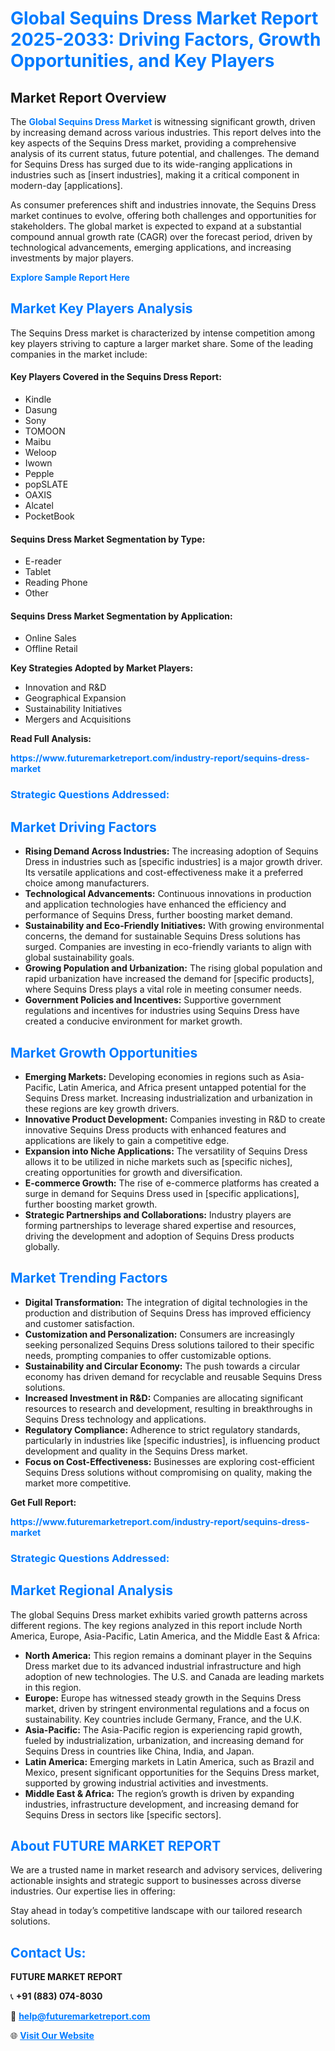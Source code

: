 <h1 style="color: #007BFF;">Global Sequins Dress Market Report 2025-2033: Driving Factors, Growth Opportunities, and Key Players</h1>

<section id="overview">
<h2>Market Report Overview</h2>
<p>The <a href="https://www.futuremarketreport.com/industry-report/sequins-dress-market" style="color: #007BFF; text-decoration: none;"><strong>Global Sequins Dress Market</strong></a> is witnessing significant growth, driven by increasing demand across various industries. This report delves into the key aspects of the Sequins Dress market, providing a comprehensive analysis of its current status, future potential, and challenges. The demand for Sequins Dress has surged due to its wide-ranging applications in industries such as [insert industries], making it a critical component in modern-day [applications].</p>
<p>As consumer preferences shift and industries innovate, the Sequins Dress market continues to evolve, offering both challenges and opportunities for stakeholders. The global market is expected to expand at a substantial compound annual growth rate (CAGR) over the forecast period, driven by technological advancements, emerging applications, and increasing investments by major players.</p>
</section>

<section id="overview">
<p><a href="https://www.futuremarketreport.com/request-sample/reportId=35887" style="color: #007BFF; text-decoration: none;"><strong>Explore Sample Report Here</strong></a></p>
</section>

<section id="key-players">
<h2 style="color: #007BFF;">Market Key Players Analysis</h2>
<p>The Sequins Dress market is characterized by intense competition among key players striving to capture a larger market share. Some of the leading companies in the market include:</p>
<h4>Key Players Covered in the Sequins Dress Report:</h4>
<ul><li>Kindle</li><li>Dasung</li><li>Sony</li><li>TOMOON</li><li>Maibu</li><li>Weloop</li><li>Iwown</li><li>Pepple</li><li>popSLATE</li><li>OAXIS</li><li>Alcatel</li><li>PocketBook</li></ul>
<h4>Sequins Dress Market Segmentation by Type:</h4>
<ul><li>E-reader</li><li>Tablet</li><li>Reading Phone</li><li>Other</li></ul>

<h4>Sequins Dress Market Segmentation by Application:</h4>
<ul><li>Online Sales</li><li>Offline Retail</li></ul>
<p><strong>Key Strategies Adopted by Market Players:</strong></p>
<ul>
<li>Innovation and R&D</li>
<li>Geographical Expansion</li>
<li>Sustainability Initiatives</li>
<li>Mergers and Acquisitions</li>
</ul>
</section>

<section>
<p><strong>Read Full Analysis: </strong></p><a href="https://www.futuremarketreport.com/industry-report/sequins-dress-market" style="color: #007BFF; text-decoration: none;"><strong>https://www.futuremarketreport.com/industry-report/sequins-dress-market</strong></a>
<h3 style="color: #007BFF;">Strategic Questions Addressed:</h3>
</section>

<section id="driving-factors">
<h2 style="color: #007BFF;">Market Driving Factors</h2>
<ul>
<li><strong>Rising Demand Across Industries:</strong> The increasing adoption of Sequins Dress in industries such as [specific industries] is a major growth driver. Its versatile applications and cost-effectiveness make it a preferred choice among manufacturers.</li>
<li><strong>Technological Advancements:</strong> Continuous innovations in production and application technologies have enhanced the efficiency and performance of Sequins Dress, further boosting market demand.</li>
<li><strong>Sustainability and Eco-Friendly Initiatives:</strong> With growing environmental concerns, the demand for sustainable Sequins Dress solutions has surged. Companies are investing in eco-friendly variants to align with global sustainability goals.</li>
<li><strong>Growing Population and Urbanization:</strong> The rising global population and rapid urbanization have increased the demand for [specific products], where Sequins Dress plays a vital role in meeting consumer needs.</li>
<li><strong>Government Policies and Incentives:</strong> Supportive government regulations and incentives for industries using Sequins Dress have created a conducive environment for market growth.</li>
</ul>
</section>

<section id="growth-opportunities">
<h2 style="color: #007BFF;">Market Growth Opportunities</h2>
<ul>
<li><strong>Emerging Markets:</strong> Developing economies in regions such as Asia-Pacific, Latin America, and Africa present untapped potential for the Sequins Dress market. Increasing industrialization and urbanization in these regions are key growth drivers.</li>
<li><strong>Innovative Product Development:</strong> Companies investing in R&D to create innovative Sequins Dress products with enhanced features and applications are likely to gain a competitive edge.</li>
<li><strong>Expansion into Niche Applications:</strong> The versatility of Sequins Dress allows it to be utilized in niche markets such as [specific niches], creating opportunities for growth and diversification.</li>
<li><strong>E-commerce Growth:</strong> The rise of e-commerce platforms has created a surge in demand for Sequins Dress used in [specific applications], further boosting market growth.</li>
<li><strong>Strategic Partnerships and Collaborations:</strong> Industry players are forming partnerships to leverage shared expertise and resources, driving the development and adoption of Sequins Dress products globally.</li>
</ul>
</section>

<section id="trending-factors">
<h2 style="color: #007BFF;">Market Trending Factors</h2>
<ul>
<li><strong>Digital Transformation:</strong> The integration of digital technologies in the production and distribution of Sequins Dress has improved efficiency and customer satisfaction.</li>
<li><strong>Customization and Personalization:</strong> Consumers are increasingly seeking personalized Sequins Dress solutions tailored to their specific needs, prompting companies to offer customizable options.</li>
<li><strong>Sustainability and Circular Economy:</strong> The push towards a circular economy has driven demand for recyclable and reusable Sequins Dress solutions.</li>
<li><strong>Increased Investment in R&D:</strong> Companies are allocating significant resources to research and development, resulting in breakthroughs in Sequins Dress technology and applications.</li>
<li><strong>Regulatory Compliance:</strong> Adherence to strict regulatory standards, particularly in industries like [specific industries], is influencing product development and quality in the Sequins Dress market.</li>
<li><strong>Focus on Cost-Effectiveness:</strong> Businesses are exploring cost-efficient Sequins Dress solutions without compromising on quality, making the market more competitive.</li>
</ul>
</section>

<section>
<p><strong>Get Full Report: </strong></p><a href="https://www.futuremarketreport.com/industry-report/sequins-dress-market" style="color: #007BFF; text-decoration: none;"><strong>https://www.futuremarketreport.com/industry-report/sequins-dress-market</strong></a>
<h3 style="color: #007BFF;">Strategic Questions Addressed:</h3>
</section>


<section id="regional-analysis">
<h2 style="color: #007BFF;">Market Regional Analysis</h2>
<p>The global Sequins Dress market exhibits varied growth patterns across different regions. The key regions analyzed in this report include North America, Europe, Asia-Pacific, Latin America, and the Middle East & Africa:</p>
<ul>
<li><strong>North America:</strong> This region remains a dominant player in the Sequins Dress market due to its advanced industrial infrastructure and high adoption of new technologies. The U.S. and Canada are leading markets in this region.</li>
<li><strong>Europe:</strong> Europe has witnessed steady growth in the Sequins Dress market, driven by stringent environmental regulations and a focus on sustainability. Key countries include Germany, France, and the U.K.</li>
<li><strong>Asia-Pacific:</strong> The Asia-Pacific region is experiencing rapid growth, fueled by industrialization, urbanization, and increasing demand for Sequins Dress in countries like China, India, and Japan.</li>
<li><strong>Latin America:</strong> Emerging markets in Latin America, such as Brazil and Mexico, present significant opportunities for the Sequins Dress market, supported by growing industrial activities and investments.</li>
<li><strong>Middle East & Africa:</strong> The region’s growth is driven by expanding industries, infrastructure development, and increasing demand for Sequins Dress in sectors like [specific sectors].</li>
</ul>
</section>

<footer>
<h2 style="color: #007BFF;">About FUTURE MARKET REPORT</h2>
<p>We are a trusted name in market research and advisory services, delivering actionable insights and strategic support to businesses across diverse industries. Our expertise lies in offering:</p>

<p>Stay ahead in today’s competitive landscape with our tailored research solutions.</p>

<h2 style="color: #007BFF;">Contact Us:</h2>
<p><strong>FUTURE MARKET REPORT</strong></p>
<p>📞 <strong>+91 (883) 074-8030</strong></p>
<p>📧 <strong><a href="mailto:help@futuremarketreport.com" style="color: #007BFF;">help@futuremarketreport.com</a></strong></p>
<p>🌐 <strong><a href="https://www.futuremarketreport.com/" style="color: #007BFF;">Visit Our Website</a></strong></p>
</footer>